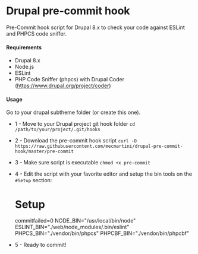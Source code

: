 # Drupal pre-commit hook

Pre-Commit hook script for Drupal 8.x to check your code against ESLint and PHPCS code sniffer.

#### Requirements

* Drupal 8.x
* Node.js
* ESLint
* PHP Code Sniffer (phpcs) with Drupal Coder (https://www.drupal.org/project/coder)

#### Usage

Go to your drupal subtheme folder (or create this one).

* 1 - Move to your Drupal project git hook folder `cd /path/to/your/project/.git/hooks`
* 2 - Download the pre-commit hook script `curl -O https://raw.githubusercontent.com/mecmartini/drupal-pre-commit-hook/master/pre-commit`
* 3 - Make sure script is executable `chmod +x pre-commit`
* 4 - Edit the script with your favorite editor and setup the bin tools on the `#Setup` section:

    # Setup
    commitfailed=0
    NODE_BIN="/usr/local/bin/node"
    ESLINT_BIN="./web/node_modules/.bin/eslint"
    PHPCS_BIN="./vendor/bin/phpcs"
    PHPCBF_BIN="./vendor/bin/phpcbf"

* 5 - Ready to commit!